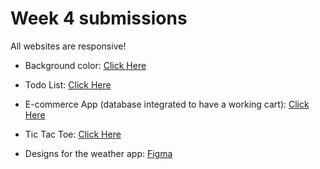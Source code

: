 # Week 4 submissions

All websites are responsive!

- Background color: [Click Here](https://background-color-elite.vercel.app)
- Todo List: [Click Here](https://elite-todo.vercel.app)
- E-commerce App (database integrated to have a working cart): [Click Here](https://exunkart.vercel.app/)
- Tic Tac Toe: [Click Here](/week4/tic-tac-toe/)

- Designs for the weather app: [Figma](https://www.figma.com/file/pFeBUotoiVdb73CDa58oe6/e-Lite-2023-Weather-App-Design?type=design&node-id=0%3A1&t=nRIiTDl8MdRgoTuW-1)
